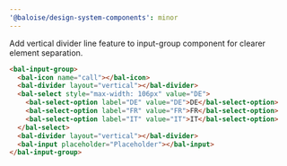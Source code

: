 ```yaml
---
'@baloise/design-system-components': minor
---
```


Add vertical divider line feature to input-group component for clearer element separation.

```html
<bal-input-group>
  <bal-icon name="call"></bal-icon>
  <bal-divider layout="vertical"></bal-divider>
  <bal-select style="max-width: 106px" value="DE">
    <bal-select-option label="DE" value="DE">DE</bal-select-option>
    <bal-select-option label="FR" value="FR">FR</bal-select-option>
    <bal-select-option label="IT" value="IT">IT</bal-select-option>
  </bal-select>
  <bal-divider layout="vertical"></bal-divider>
  <bal-input placeholder="Placeholder"></bal-input>
</bal-input-group>
```
